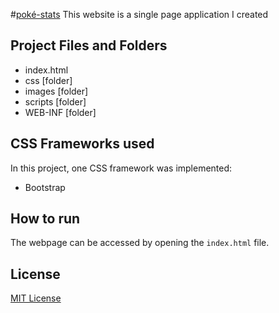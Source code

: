 #[poké-stats](https://tfonji.github.io/poke-stats/)
This website is a single page application I created

## Project Files and Folders
- index.html
- css [folder]
- images [folder]
- scripts [folder]
- WEB-INF [folder]

## CSS Frameworks used
In this project, one CSS framework was implemented:
- Bootstrap

## How to run
The webpage can be accessed by opening the `index.html` file.

## License
[MIT License](https://github.com/tfonji/Movie-Trailer-Website/blob/master/LICENSE)
